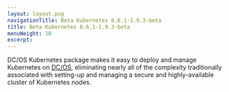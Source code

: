 ```yaml
---
layout: layout.pug
navigationTitle: Beta Kubernetes 0.6.1-1.9.3-beta
title: Beta Kubernetes 0.6.1-1.9.3-beta
menuWeight: 10
excerpt:
---
```


<!-- This source repo for this topic is https://github.com/mesosphere/dcos-kubernetes -->


DC/OS Kubernetes package makes it easy to deploy and manage Kubernetes on [DC/OS](https://mesosphere.com/product/), eliminating nearly all of the complexity traditionally associated with setting-up and managing a secure and highly-available cluster of Kubernetes nodes.
